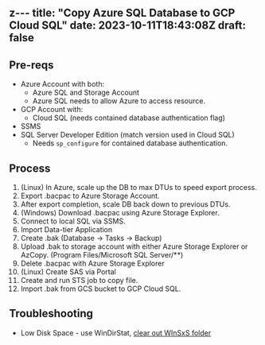 z---
title: "Copy Azure SQL Database to GCP Cloud SQL"
date: 2023-10-11T18:43:08Z
draft: false
---

## Pre-reqs

* Azure Account with both:
  * Azure SQL and Storage Account
  * Azure SQL needs to allow Azure to access resource.
* GCP Account with:
  * Cloud SQL (needs contained database authentication flag)
* SSMS
* SQL Server Developer Edition (match version used in Cloud SQL)
  * Needs `sp_configure` for contained database authentication.

## Process

1. (Linux) In Azure, scale up the DB to max DTUs to speed export process.
2. Export .bacpac to Azure Storage Account.
3. After export completion, scale DB back down to previous DTUs.
4. (Windows) Download .bacpac using Azure Storage Explorer.
5. Connect to local SQL via SSMS.
6. Import Data-tier Application
7. Create .bak (Database -> Tasks -> Backup)
8. Upload .bak to storage account with either Azure Storage Explorer or AzCopy. (Program Files/Microsoft SQL Server/**)
9. Delete .bacpac with Azure Storage Explorer
10. (Linux) Create SAS via Portal
11. Create and run STS job to copy file.
12. Import .bak from GCS bucket to GCP Cloud SQL.

## Troubleshooting

* Low Disk Space - use WinDirStat, [clear out WInSxS folder](https://helpdeskgeek.com/windows-11/what-is-the-winsxs-folder-why-is-it-huge-and-how-to-cleanup/)
